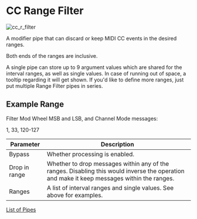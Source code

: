 # CC Range Filter

![cc_r_filter](https://blokas.io/images/midihub/pipes/cc_r_filter.svg)

A modifier pipe that can discard or keep MIDI CC events in the desired ranges.

Both ends of the ranges are inclusive.

A single pipe can store up to 9 argument values which are shared for the interval ranges, as well as
single values. In case of running out of space, a tooltip regarding it will get shown.
If you'd like to define more ranges, just put multiple Range Filter pipes in series.

## Example Range

Filter Mod Wheel MSB and LSB, and Channel Mode messages:

1, 33, 120-127

| Parameter              | Description                    |
| ---------------------- | ------------------------------ |
| Bypass                 | Whether processing is enabled. |
| Drop in range          | Whether to drop messages within any of the ranges. Disabling this would inverse the operation and make it keep messages within the ranges. |
| Ranges                 | A list of interval ranges and single values. See above for examples. |

<span class="blokas-web-hide">

[List of Pipes](index.md#the-list-of-pipes)

</span>